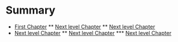 # Summary

* [First Chapter](chapter1.md)
** [Next level Chapter](chapter1.md)
** [Next level Chapter](chapter1.md)
* [Next level Chapter](chapter1.md)
** [Next level Chapter](chapter1.md)
*** [Next level Chapter](chapter1.md)
